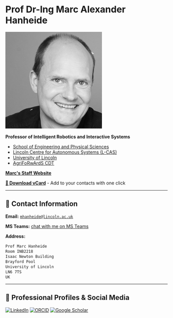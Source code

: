 # Prof Dr-Ing Marc Alexander Hanheide

[![Photo](mhanheide.jpg)](https://blogger.googleusercontent.com/img/b/R29vZ2xl/AVvXsEh-xm2J2gYEWvSAPeQoLMM86M6yNzSxbbQNu7eql3rlRMlFge7ECyexhLne5AZoCD6iZ7ViG1xKrlEsHRVJ6jxdHXWoBp_wfkeeNJl2Ah2w9Gy09fGeHZ35mFdxOXpx5xVPEvuDa6Q2UNQ/s1600/mhanheide_2017_bw.png)

**Professor of Intelligent Robotics and Interactive Systems**  

* [School of Engineering and Physical Sciences](https://www.lincoln.ac.uk/engphys/)
* [Lincoln Centre for Autonomous Systems (L-CAS)](https://lcas.lincoln.ac.uk)
* [University of Lincoln](https://www.lincoln.ac.uk)
* [AgriFoRwArdS CDT](https://agriforwards-cdt.blogs.lincoln.ac.uk)


**[Marc's Staff Website](https://staff.lincoln.ac.uk/mhanheide)**

**[📇 Download vCard](./mhanheide.vcf)** - Add to your contacts with one click

---


## 📍 Contact Information

**Email:** [`mhanheide@lincoln.ac.uk`](mailto:mhanheide@lincoln.ac.uk)

**MS Teams:** [chat with me on MS Teams](https://teams.microsoft.com/l/chat/0/0?users=mhanheide@lincoln.ac.uk)

**Address:** 

```
Prof Marc Hanheide
Room INB2218
Isaac Newton Building
Brayford Pool
University of Lincoln
LN6 7TS
UK
```

---

## 📱 Professional Profiles & Social Media

[![LinkedIn](https://img.shields.io/badge/LinkedIn-0077B5?style=for-the-badge&logo=linkedin&logoColor=white)](https://www.linkedin.com/in/marc-hanheide/)
[![ORCID](https://img.shields.io/badge/ORCID-A6CE39?style=for-the-badge&logo=ORCID&logoColor=white)](https://orcid.org/0000-0001-7728-1849)
[![Google Scholar](https://img.shields.io/badge/Google_Scholar-4285F4?style=for-the-badge&logo=google-scholar&logoColor=white)](https://scholar.google.com/citations?user=LKnYg9sAAAAJ&hl=en)


